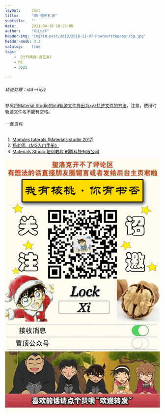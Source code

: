```yaml
---
layout:     post
title:      "MS 使用札记"
subtitle:   ""
date:       2021-04-18 10:25:00
author:     "XiLock"
header-img: "img/in-post/2018/2018-11-07-howtowritepaper/bg.jpg"
header-mask: 0.3
catalog:    true
tags:
    - 《斤竹精舍·游艺集》
    - MS
    - 2021

---
```


###### 轨迹处理：xtd-->xyz
参见[将Material Studio的xtd轨迹文件导出为xyz轨迹文件的方法](http://sobereva.com/143)，注意，使用时轨迹文件名不能有空格。


###### 一些资料
1. [Modules tutorals (Materials studio 2017)](https://globex.coe.pku.edu.cn/file/upload/201807/16/1259524417.pdf)
1. [杨老师:《MS入门手册》](https://mp.weixin.qq.com/s/Aodwh0jesRH2Oi-FUmub6w)
1. [Materials Studio 培训教程 创腾科技有限公司](http://staff.ustc.edu.cn/~hly/book/Studio%C5%E0%D1%B5%BD%CC%B3%CC.pdf)

![](/img/wc-tail.GIF)
